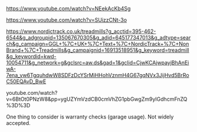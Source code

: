 https://www.youtube.com/watch?v=NEekAcKb4Sg

https://www.youtube.com/watch?v=SUizzCNt-3o

https://www.nordictrack.co.uk/treadmills?g_acctid=395-462-6544&g_adgroupid=135067670305&g_adid=645177347013&g_adtype=search&g_campaign=GGL+%7C+UK+%7C+Text+%7C+NordicTrack+%7C+NonBrand+%7C+Treadmills&g_campaignid=16913518951&g_keyword=treadmill&g_keywordid=kwd-10054711&g_network=g&gclsrc=aw.ds&gad=1&gclid=CjwKCAjwpayjBhAnEiwA-7ena_yw6TgquhdwW8SDFzDcYSrMiHHohVznmH4G67gqNVx3JijHvd5BrRoC50EQAvD_BwE

youtube.com/watch?v=6BtOt0PNzW8&pp=ygUZYmVzdCB0cmVhZG1pbGwgZm9yIGdhcmFnZQ%3D%3D

One thing to consider is warranty checks (garage usage). Not widely accepted.
